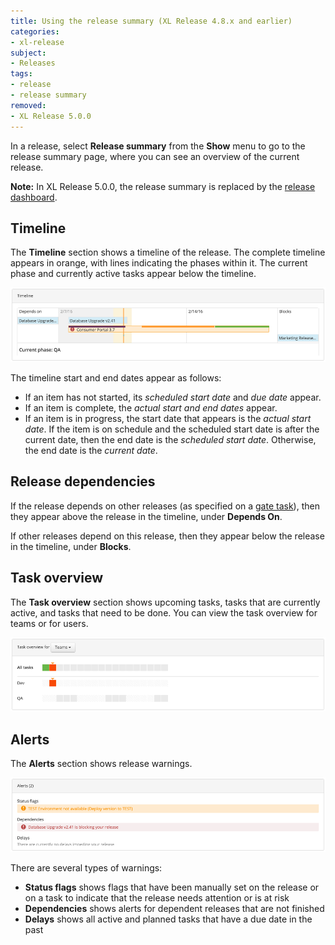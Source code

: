 ```yaml
---
title: Using the release summary (XL Release 4.8.x and earlier)
categories:
- xl-release
subject:
- Releases
tags:
- release
- release summary
removed:
- XL Release 5.0.0
---
```


In a release, select **Release summary** from the **Show** menu to go to the release summary page, where you can see an overview of the current release.

**Note:** In XL Release 5.0.0, the release summary is replaced by the [release dashboard](/xl-release/how-to/using-the-release-dashboard.html).

## Timeline

The **Timeline** section shows a timeline of the release. The complete timeline appears in orange, with lines indicating the phases within it. The current phase and currently active tasks appear below the timeline.

![Release Summary Timeline](../images/summary-timeline-4.8.png)

The timeline start and end dates appear as follows:

* If an item has not started, its *scheduled start date* and *due date* appear.
* If an item is complete, the *actual start and end dates* appear.
* If an item is in progress, the start date that appears is the *actual start date*. If the item is on schedule and the scheduled start date is after the current date, then the end date is the *scheduled start date*. Otherwise, the end date is the *current date*.

## Release dependencies

If the release depends on other releases (as specified on a [gate task](/xl-release/how-to/create-a-gate-task.html)), then they appear above the release in the timeline, under **Depends On**.

If other releases depend on this release, then they appear below the release in the timeline, under **Blocks**.

## Task overview

The **Task overview** section shows upcoming tasks, tasks that are currently active, and tasks that need to be done. You can view the task overview for teams or for users.

![Release Summary Task overview](../images/summary-tasks-4.8.png)

## Alerts

The **Alerts** section shows release warnings.

![Release Summary Task overview](../images/summary-alerts-4.8.png)

There are several types of warnings:

* **Status flags** shows flags that have been manually set on the release or on a task to indicate that the release needs attention or is at risk
* **Dependencies** shows alerts for dependent releases that are not finished
* **Delays** shows all active and planned tasks that have a due date in the past
